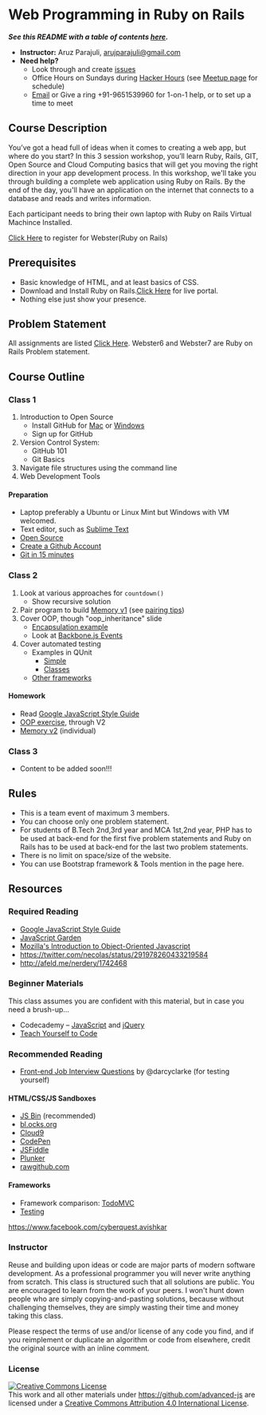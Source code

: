 # Web Programming in Ruby on Rails

***See this README with a table of contents [here](http://documentup.com/aruzmeister/webror).***

* **Instructor:** Aruz Parajuli, [arujparajuli@gmail.com](mailto:arujparajuli@gmail.com)
* **Need help?**
   * Look through and create [issues](https://github.com/aruzmeister/webror/issues)
   * Office Hours on Sundays during [Hacker Hours](http://hackerhours.org/) (see [Meetup page](http://www.meetup.com/hackerhours/events/calendar/) for schedule)
   * [Email](mailto:arujparajuli@gmail.com) or Give a ring +91-9651539960 for 1-on-1 help, or to set up a time to meet

## Course Description

You’ve got a head full of ideas when it comes to creating a web app, but where do you start? In this 3 session workshop, you’ll learn Ruby, Rails, GIT, Open Source and Cloud Computing basics that will get you moving the right direction in your app development process. In this workshop, we'll take you through building a complete web application using Ruby on Rails. By the end of the day, you'll have an application on the internet that connects to a database and reads and writes information.

Each participant needs to bring their own laptop with Ruby on Rails Virtual Machince Installed. 

[Click Here](https://docs.google.com/forms/d/1JW7dYQJLu6hLBv-GjH8pA9OL3JGTEpY1VkFXF2IBtSw/viewform) to register for Webster(Ruby on Rails)


## Prerequisites


* Basic knowledge of HTML, and at least basics of CSS.
* Download and Install Ruby on Rails.[Click Here](http://172.31.100.144/) for live portal.  
* Nothing else just show your presence.


## Problem Statement

All assignments are listed [Click Here](https://docs.google.com/viewer?a=v&pid=forums&srcid=MDEzODM2MTE4MjA4OTM4OTIzMjkBMTQ4MDI0MDUzNjg1OTUyNzAwOTEBWTdfYjYyS3c5Y2NKATAuMQEBdjI).
Webster6 and Webster7 are Ruby on Rails Problem statement.


## Course Outline

### Class 1

1. Introduction to Open Source
    * Install GitHub for [Mac](https://mac.github.com) or [Windows](https://windows.github.com)
    * Sign up for GitHub
1. Version Control System:
    * GitHub 101
    * Git Basics
1. Navigate file structures using the command line
1. Web Development Tools


#### Preparation

* Laptop preferably a Ubuntu or Linux Mint but Windows with VM welcomed.
* Text editor, such as [Sublime Text](http://www.sublimetext.com/)
* [Open Source](http://opensource.com/resources/what-open-source)
* [Create a Github Account](https://github.com/)
* [Git in 15 minutes](http://try.github.io/)


### Class 2

1. Look at various approaches for `countdown()`
    * Show recursive solution
1. Pair program to build [Memory v1](https://github.com/advanced-js/memory) (see [pairing tips](#pairing-tips))
1. Cover OOP, though "oop_inheritance" slide
    * [Encapsulation example](http://jsbin.com/baqopu/1/edit?css,js,output)
    * Look at [Backbone.js Events](http://backbonejs.org/docs/backbone.html)
1. Cover automated testing
    * Examples in QUnit
        * [Simple](http://jsbin.com/AqENEjo/1/edit?html,js,output)
        * [Classes](http://jsbin.com/edoRoGU/1/edit?js,output)
    * [Other frameworks](#test-frameworks)

#### Homework

* Read [Google JavaScript Style Guide](http://google-styleguide.googlecode.com/svn/trunk/javascriptguide.xml)
* [OOP exercise](https://github.com/advanced-js/oop), through V2
* [Memory v2](https://github.com/advanced-js/memory#v2) (individual)

### Class 3

* Content to be added soon!!!

## Rules

* This is a team event of maximum 3 members.
* You can choose only one problem statement.
* For students of B.Tech 2nd,3rd year and MCA 1st,2nd year, PHP has to be used at back-end for the first five problem statements and Ruby on Rails has to be used at back-end for the last two problem statements.
* There is no limit on space/size of the website.
* You can use Bootstrap framework & Tools mention in the page here.


## Resources

### Required Reading

* [Google JavaScript Style Guide](http://google-styleguide.googlecode.com/svn/trunk/javascriptguide.xml)
* [JavaScript Garden](http://bonsaiden.github.com/JavaScript-Garden/)
* [Mozilla's Introduction to Object-Oriented Javascript](https://developer.mozilla.org/en-US/docs/Web/JavaScript/Introduction_to_Object-Oriented_JavaScript)
* https://twitter.com/necolas/status/291978260433219584
* http://afeld.me/nerdery/1742468

### Beginner Materials

This class assumes you are confident with this material, but in case you need a brush-up...

* Codecademy – [JavaScript](http://www.codecademy.com/tracks/javascript) and [jQuery](http://www.codecademy.com/tracks/jquery)
* [Teach Yourself to Code](http://teachyourselftocode.com/javascript)

### Recommended Reading

* [Front-end Job Interview Questions](https://github.com/darcyclarke/Front-end-Developer-Interview-Questions) by @darcyclarke (for testing yourself)





#### HTML/CSS/JS Sandboxes

* [JS Bin](http://jsbin.com/) (recommended)
* [bl.ocks.org](http://bl.ocks.org/)
* [Cloud9](https://c9.io/)
* [CodePen](http://codepen.io/pen/)
* [JSFiddle](http://jsfiddle.net/)
* [Plunker](http://plnkr.co/)
* [rawgithub.com](http://rawgithub.com/)

#### Frameworks

* Framework comparison: [TodoMVC](http://todomvc.com)
* [Testing](https://coderwall.com/p/ntbixw)



https://www.facebook.com/cyberquest.avishkar

### Instructor

Reuse and building upon ideas or code are major parts of modern software development.  As a professional programmer you will never write anything from scratch.  This class is structured such that all solutions are public.  You are encouraged to learn from the work of your peers.  I won't hunt down people who are simply copying-and-pasting solutions, because without challenging themselves, they  are simply wasting their time and money taking this class.

Please respect the terms of use and/or license of any code you find, and if you reimplement or duplicate an algorithm or code from elsewhere, credit the original source with an inline comment.

### License

<a rel="license" href="http://creativecommons.org/licenses/by/4.0/"><img alt="Creative Commons License" style="border-width:0" src="https://i.creativecommons.org/l/by/4.0/88x31.png" /></a><br />This <span xmlns:dct="http://purl.org/dc/terms/" href="http://purl.org/dc/dcmitype/Text" rel="dct:type">work</span> and all other materials under https://github.com/advanced-js are licensed under a <a rel="license" href="http://creativecommons.org/licenses/by/4.0/">Creative Commons Attribution 4.0 International License</a>.
